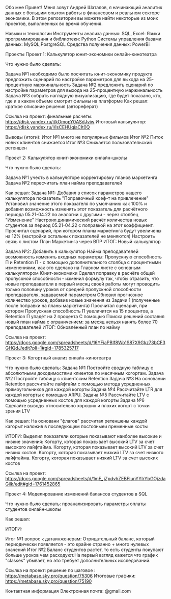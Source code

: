 Обо мне
Привет! Меня зовут Андрей Шаталов, я начинающий аналитик данных с большим опытом работы в финансовом и реальном секторе экономики. 
В этом репозитории вы можете найти некоторые из моих проектов, выполненных во время обучения.

Навыки и технологии
Инструменты анализа данных: SQL, Excel:
Языки программирования и библиотеки: Python
Системы управления базами данных: MySQL,PostgreSQL
Средства получения данных: PowerBi

Проекты
Проект 1: Калькулятор юнит-экономики онлайн-кинотеатра

Что нужно было сделать:

Задача №1 необходимо было посчитать юнит-экономику продукта предложить сценарий по настройке параметров для выхода на 25-процентную маржинальность 
Задача №2 предложить сценарий по настройке параметров для выхода на 25-процентную маржинальность
Задача №3 собрать наглядную визуализацию, где будет показано, кто, где и в каком объеме смотрит фильмы на платформе
Как решал: краткое описание решения (автореферат)

Ссылка на проект:
финальные расчеты: https://disk.yandex.ru/i/kOmopY0ASdJviw 
Итоговый калькулятор: https://disk.yandex.ru/i/lsCEHUqiaCIt0Q

Выводы (итоги):
Итог №1 много не популярных фильмов
Итог №2 Питок новых клиентов снижается
Итог №3 Снижается пользовательский ретеншен

Проект 2: Калькулятор юнит-экономики онлайн-школы

Что нужно было сделать:

Задача №1 учесть в калькуляторе корректировку планов маркетинга
Задача №2 пересчитать план найма преподавателей

Как решал:
Задача №1:
Добавил в список параметров нашего калькулятора показатель "Поправочный коэф-т на привлечение"
Установил значение этого показателя по умолчанию как 100% и добавил возможность изменять этот показатель для расчётного периода 05.21-04.22 по аналогии с другими - через столбец "Изменение"
Настроил динамический расчёт количества новых студентов за период 05.21-04.22 с поправкой на этот коэффициент.
Просчитал сценарий, при котором планы маркетинга будут увеличены на 12% (настройки остальных показателей не меняются)
Настроить связь с листом План Маркетинга через ВПР
ИТОГ: Новый калькулятор

Задача №2:
Добавить в калькулятор Найма преподавателей возможность изменять входных параметры: Пропускную способность П и Retention П - с помощью дополнительного столбца с процентными изменениями, как это сделано на Главном листе с основным калькулятором Юнит-экономики
Сделал поправку в расчёте общей пропускной способности - изменил формулу так, чтобы отразить, что новые преподаватели в первый месяц своей работы могут проводить только половину уроков от средней пропускной способности преподавателя, задаваемой параметром
Обновил прогнозное количество уроков, добавив новые значения из Задачи 1 (полученные после поправки на планы маркетинга)
Просчитал сценарий, при котором Пропускная способность П увеличится на 15 процентов, а Retention П упадёт на 2 процента
С помощью Поиска решений составил новый план найма с ограничением: за месяц нельзя нанять более 70 преподавателей
ИТОГ: Обновлённый план по найму

Ссылка на проект: https://docs.google.com/spreadsheets/d/16YFiaPBIf8Wo1S87X9Gkz73bCF3GHQdJ/edit?pli=1#gid=1785325717

Проект 3: Когортный анализ онлайн-кинотеатра

Что нужно было сделать:
Задача №1 Постройте сводную таблицу с абсолютными доходимостями клиентов по месячным когортам.
Задача №2 Постройте таблицу с клиентским Retention
Задача №3 На основании Retention рассчитайте лайфтайм с помощью метода усредненных прямоугольников для каждой когорты
Задача №4 Рассчитайте LTR для каждой когорты с помощью ARPU.
Задача №5 Рассчитайте LTV с помощью усредненных костов для каждой когорты
Задача №6 Сделайте выводы относительно хороших и плохих когорт с точки зрения LTV

Как решал:
На основани "флагов" рассчитал ретеншены каждой кагорыт наложив в последующем постояныеи пременные косты

ИТОГИ:
Выделил показатели которые показывают наиболее высокие и низкие значения:
Когорту, которая показывает высокий LTV за счет высокого лайфтайма.
Когорту, которая показывает высокий LTV за счет низких костов.
Когорту, которая показывает низкий LTV за счет низкого лайфтайма.
Когорту, которая показывает низкий LTV за счет высоких костов

Ссылка на проект: https://docs.google.com/spreadsheets/d/1mE_jZpdvhZEBFIunYYIrYbGOjzdaGilk/edit#gid=1761452865

Проект 4: Моделирование изменений балансов студентов в SQL 

Что нужно было сделать: проанализировать параметры оплаты студентов онлайн-школы

Как решал:

ИТОГИ:

Итог №1 вопрос к датаинженерам: Отрицательный баланс, который периодически появляется - это крайне странно + много нулевых значений 
Итог №2 Баланс студентов растет, то есть студенты покупают больше уроков чем расходуют.На первый взгляд кажется что график "classes" убывает, но это требует дополнительных исследований.

Ссылка на проект: 
решение по шаговое : https://metabase.sky.pro/question/75306
Итоговые графики: https://metabase.sky.pro/question/75190

Контактная информация
Электронная почта: @gmail.com


